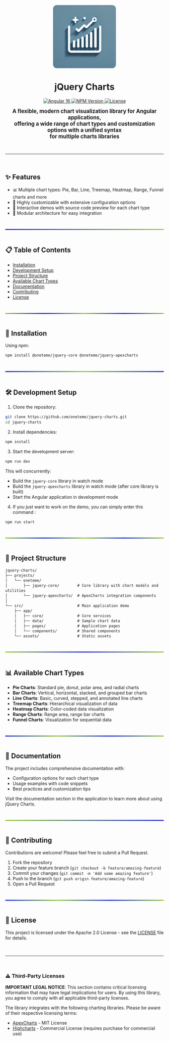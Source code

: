 <p align="center">
  <img src="src/assets/logo/app-logo.webp" alt="jQuery Charts Logo" width="200" style="border-radius: 12px;"/>
  <h1 align="center">jQuery Charts</h1>
</p>
<p align="center">
  <a href="https://angular.io/">
    <img src="https://img.shields.io/badge/Angular-16.1-dd0031.svg?logo=angular&logoColor=white" alt="Angular 16" style="border-radius: 4px;">
  </a>
  <a href="https://www.npmjs.com/package/@oneteme/jquery-apexcharts">
    <img src="https://img.shields.io/badge/npm-v1.0.0-cb3837.svg?logo=npm&logoColor=white" alt="NPM Version" style="border-radius: 4px;">
  </a>
  <a href="https://github.com/oneteme/jquery-charts/blob/main/LICENSE">
    <img src="https://img.shields.io/badge/license-Apache%202.0-blue.svg" alt="License" style="border-radius: 4px;">
  </a>
</p>
<p align="center">
  <strong style="font-size: 1.2em;">A flexible, modern chart visualization library for Angular applications,<br>
  offering a wide range of chart types and customization options with a unified syntax<br>
  for multiple charts libraries</strong>
</p>
<br/>

---

<br/>

## ✨ Features

- 📊 Multiple chart types: Pie, Bar, Line, Treemap, Heatmap, Range, Funnel charts and more
- 🎨 Highly customizable with extensive configuration options
- 🔄 Interactive demos with source code preview for each chart type
- 🧩 Modular architecture for easy integration

<br/>
<div align="center">
  <svg height="3" width="100%" version="1.1" xmlns="http://www.w3.org/2000/svg">
    <linearGradient id="gradient-blue-to-green" x1="0%" y1="0%" x2="100%" y2="0%">
      <stop offset="0%" style="stop-color:#1422D5;stop-opacity:1" />
      <stop offset="100%" style="stop-color:#91C732;stop-opacity:1" />
    </linearGradient>
    <rect width="100%" height="3" style="fill:url(#gradient-blue-to-green);" />
  </svg>
</div>
<br/>

## 📋 Table of Contents

- [Installation](#-installation)
- [Development Setup](#-development-setup)
- [Project Structure](#-project-structure)
- [Available Chart Types](#-available-chart-types)
- [Documentation](#-documentation)
- [Contributing](#-contributing)
- [License](#-license)

<br/>
<div align="center">
  <svg height="3" width="100%" version="1.1" xmlns="http://www.w3.org/2000/svg">
    <linearGradient id="gradient-repeat-inverse" x1="0%" y1="0%" x2="100%" y2="0%">
      <stop offset="0%" style="stop-color:#91C732;stop-opacity:1" />
      <stop offset="25%" style="stop-color:#1422D5;stop-opacity:1" />
      <stop offset="50%" style="stop-color:#91C732;stop-opacity:1" />
      <stop offset="75%" style="stop-color:#1422D5;stop-opacity:1" />
      <stop offset="100%" style="stop-color:#91C732;stop-opacity:1" />
    </linearGradient>
    <rect width="100%" height="3" style="fill:url(#gradient-repeat-inverse);" />
  </svg>
</div>
<br/>

## 🚀 Installation

Using npm:

```bash
npm install @oneteme/jquery-core @oneteme/jquery-apexcharts
```

<br/>
<div align="center">
  <svg height="3" width="100%" version="1.1" xmlns="http://www.w3.org/2000/svg">
    <linearGradient id="gradient" x1="0%" y1="0%" x2="100%" y2="0%">
      <stop offset="0%" style="stop-color:#1422D5;stop-opacity:1" />
      <stop offset="50%" style="stop-color:#91C732;stop-opacity:1" />
      <stop offset="100%" style="stop-color:#1422D5;stop-opacity:1" />
    </linearGradient>
    <rect width="100%" height="3" style="fill:url(#gradient);" />
  </svg>
</div>
<br/>

## 🛠️ Development Setup

1. Clone the repository:

```bash
git clone https://github.com/oneteme/jquery-charts.git
cd jquery-charts
```

2. Install dependencies:

```bash
npm install
```

3. Start the development server:

```bash
npm run dev
```

This will concurrently:

- Build the `jquery-core` library in watch mode
- Build the `jquery-apexcharts` library in watch mode (after core library is built)
- Start the Angular application in development mode

4. If you just want to work on the demo, you can simply enter this command :

```bash
npm run start
```

<br/>
<div align="center">
  <svg height="3" width="100%" version="1.1" xmlns="http://www.w3.org/2000/svg">
    <linearGradient id="gradient-repeat-inverse" x1="0%" y1="0%" x2="100%" y2="0%">
      <stop offset="0%" style="stop-color:#91C732;stop-opacity:1" />
      <stop offset="25%" style="stop-color:#1422D5;stop-opacity:1" />
      <stop offset="50%" style="stop-color:#91C732;stop-opacity:1" />
      <stop offset="75%" style="stop-color:#1422D5;stop-opacity:1" />
      <stop offset="100%" style="stop-color:#91C732;stop-opacity:1" />
    </linearGradient>
    <rect width="100%" height="3" style="fill:url(#gradient-repeat-inverse);" />
  </svg>
</div>
<br/>

## 📁 Project Structure

```
jquery-charts/
├── projects/
│   └── oneteme/
│       ├── jquery-core/        # Core library with chart models and utilities
│       └── jquery-apexcharts/  # ApexCharts integration components
│
└── src/                        # Main application demo
    ├── app/
    │   ├── core/               # Core services
    │   ├── data/               # Sample chart data
    │   ├── pages/              # Application pages
    │   └── components/         # Shared components
    └── assets/                 # Static assets
```

<br/>
<div align="center">
  <svg height="3" width="100%" version="1.1" xmlns="http://www.w3.org/2000/svg">
    <linearGradient id="gradient-inverse" x1="0%" y1="0%" x2="100%" y2="0%">
      <stop offset="0%" style="stop-color:#91C732;stop-opacity:1" />
      <stop offset="50%" style="stop-color:#1422D5;stop-opacity:1" />
      <stop offset="100%" style="stop-color:#91C732;stop-opacity:1" />
    </linearGradient>
    <rect width="100%" height="3" style="fill:url(#gradient-inverse);" />
  </svg>
</div>
<br/>

## 📊 Available Chart Types

- **Pie Charts**: Standard pie, donut, polar area, and radial charts
- **Bar Charts**: Vertical, horizontal, stacked, and grouped bar charts
- **Line Charts**: Basic, curved, stepped, and annotated line charts
- **Treemap Charts**: Hierarchical visualization of data
- **Heatmap Charts**: Color-coded data visualization
- **Range Charts**: Range area, range bar charts
- **Funnel Charts**: Visualization for sequential data

<br/>
<div align="center">
  <svg height="3" width="100%" version="1.1" xmlns="http://www.w3.org/2000/svg">
    <linearGradient id="gradient-repeat" x1="0%" y1="0%" x2="100%" y2="0%">
      <stop offset="0%" style="stop-color:#1422D5;stop-opacity:1" />
      <stop offset="33%" style="stop-color:#91C732;stop-opacity:1" />
      <stop offset="66%" style="stop-color:#1422D5;stop-opacity:1" />
      <stop offset="100%" style="stop-color:#91C732;stop-opacity:1" />
    </linearGradient>
    <rect width="100%" height="3" style="fill:url(#gradient-repeat);" />
  </svg>
</div>
<br/>

## 📖 Documentation

The project includes comprehensive documentation with:

- Configuration options for each chart type
- Usage examples with code snippets
- Best practices and customization tips

Visit the documentation section in the application to learn more about using jQuery Charts.

<br/>
<div align="center">
  <svg height="3" width="100%" version="1.1" xmlns="http://www.w3.org/2000/svg">
    <linearGradient id="gradient-green-to-blue" x1="0%" y1="0%" x2="100%" y2="0%">
      <stop offset="0%" style="stop-color:#91C732;stop-opacity:1" />
      <stop offset="100%" style="stop-color:#1422D5;stop-opacity:1" />
    </linearGradient>
    <rect width="100%" height="3" style="fill:url(#gradient-green-to-blue);" />
  </svg>
</div>
<br/>

## 👥 Contributing

Contributions are welcome! Please feel free to submit a Pull Request.

1. Fork the repository
2. Create your feature branch (`git checkout -b feature/amazing-feature`)
3. Commit your changes (`git commit -m 'Add some amazing feature'`)
4. Push to the branch (`git push origin feature/amazing-feature`)
5. Open a Pull Request

<br/>
<div align="center">
  <svg height="3" width="100%" version="1.1" xmlns="http://www.w3.org/2000/svg">
    <linearGradient id="gradient-thirds-blue" x1="0%" y1="0%" x2="100%" y2="0%">
      <stop offset="0%" style="stop-color:#1422D5;stop-opacity:1" />
      <stop offset="33%" style="stop-color:#91C732;stop-opacity:1" />
      <stop offset="66%" style="stop-color:#1422D5;stop-opacity:1" />
      <stop offset="100%" style="stop-color:#91C732;stop-opacity:1" />
    </linearGradient>
    <rect width="100%" height="3" style="fill:url(#gradient-thirds-blue);" />
  </svg>
</div>
<br/>

## 📄 License

This project is licensed under the Apache 2.0 License - see the [LICENSE](LICENSE) file for details.
<br/><br/><br/>

---

<br/>

### ⚠️ Third-Party Licenses

**IMPORTANT LEGAL NOTICE**: This section contains critical licensing information that may have legal implications for users. By using this library, you agree to comply with all applicable third-party licenses.

The library integrates with the following charting libraries. Please be aware of their respective licensing terms:

- [ApexCharts](https://github.com/apexcharts/apexcharts.js/blob/master/LICENSE) - MIT License
- [Highcharts](https://www.highcharts.com/license) - Commercial License (requires purchase for commercial use)
